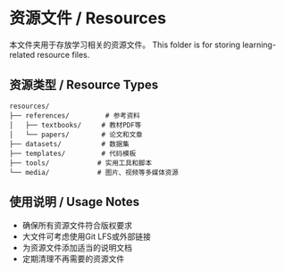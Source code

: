 # 资源文件 / Resources

本文件夹用于存放学习相关的资源文件。
This folder is for storing learning-related resource files.

## 资源类型 / Resource Types

```
resources/
├── references/         # 参考资料
│   ├── textbooks/     # 教材PDF等
│   └── papers/        # 论文和文章
├── datasets/          # 数据集
├── templates/         # 代码模板
├── tools/            # 实用工具和脚本
└── media/            # 图片、视频等多媒体资源
```

## 使用说明 / Usage Notes

- 确保所有资源文件符合版权要求
- 大文件可考虑使用Git LFS或外部链接
- 为资源文件添加适当的说明文档
- 定期清理不再需要的资源文件